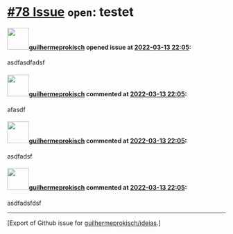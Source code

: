 # [\#78 Issue](https://github.com/guilhermeprokisch/ideias/issues/78) `open`: testet

#### <img src="https://avatars.githubusercontent.com/u/12011070?u=f18e95eceaa97f69b9d0c5a06270d7bdfbc44b5a&v=4" width="50">[guilhermeprokisch](https://github.com/guilhermeprokisch) opened issue at [2022-03-13 22:05](https://github.com/guilhermeprokisch/ideias/issues/78):

asdfasdfadsf

#### <img src="https://avatars.githubusercontent.com/u/12011070?u=f18e95eceaa97f69b9d0c5a06270d7bdfbc44b5a&v=4" width="50">[guilhermeprokisch](https://github.com/guilhermeprokisch) commented at [2022-03-13 22:05](https://github.com/guilhermeprokisch/ideias/issues/78#issuecomment-1066192430):

afasdf

#### <img src="https://avatars.githubusercontent.com/u/12011070?u=f18e95eceaa97f69b9d0c5a06270d7bdfbc44b5a&v=4" width="50">[guilhermeprokisch](https://github.com/guilhermeprokisch) commented at [2022-03-13 22:05](https://github.com/guilhermeprokisch/ideias/issues/78#issuecomment-1066192852):

asdfadsf

#### <img src="https://avatars.githubusercontent.com/u/12011070?u=f18e95eceaa97f69b9d0c5a06270d7bdfbc44b5a&v=4" width="50">[guilhermeprokisch](https://github.com/guilhermeprokisch) commented at [2022-03-13 22:05](https://github.com/guilhermeprokisch/ideias/issues/78#issuecomment-1066193287):

asdfadsfdsf


-------------------------------------------------------------------------------



[Export of Github issue for [guilhermeprokisch/ideias](https://github.com/guilhermeprokisch/ideias).]
